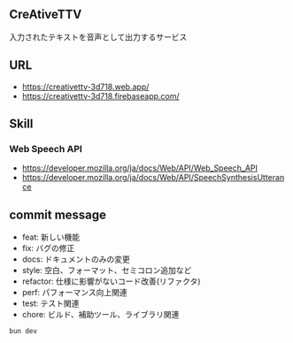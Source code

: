 ## CreAtiveTTV

入力されたテキストを音声として出力するサービス

## URL

- https://creativettv-3d718.web.app/
- https://creativettv-3d718.firebaseapp.com/

## Skill

### Web Speech API

- https://developer.mozilla.org/ja/docs/Web/API/Web_Speech_API
- https://developer.mozilla.org/ja/docs/Web/API/SpeechSynthesisUtterance

## commit message

- feat: 新しい機能
- fix: バグの修正
- docs: ドキュメントのみの変更
- style: 空白、フォーマット、セミコロン追加など
- refactor: 仕様に影響がないコード改善(リファクタ)
- perf: パフォーマンス向上関連
- test: テスト関連
- chore: ビルド、補助ツール、ライブラリ関連

```bash
bun dev
```
